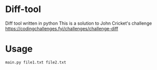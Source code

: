 # Diff-tool
Diff tool written in python
This is a solution to John Cricket's challenge https://codingchallenges.fyi/challenges/challenge-diff
# Usage
```
main.py file1.txt file2.txt
```
